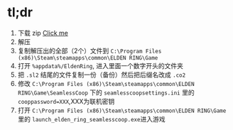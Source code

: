 
# tl;dr

1. 下载 zip [Click me](https://github.com/hihereexc/eldenringcoop/raw/main/files/Seamless%20Co-op%20BETA%201.5.1-510-1-5-1-1679612410.zip)
2. 解压
3. 复制解压出的全部（2个）文件到 `C:\Program Files (x86)\Steam\steamapps\common\ELDEN RING\Game`
4. 打开 `%appdata%/EldenRing`, 进入里面一个数字开头的文件夹
5. 把 `.sl2` 结尾的文件复制一份（备份）然后把后缀名改成 `.co2`
6. 修改 `C:\Program Files (x86)\Steam\steamapps\common\ELDEN RING\Game\SeamlessCoop` 下的 `seamlesscoopsettings.ini` 里的 `cooppassword=XXX`,XXX为联机密钥
7. 打开 `C:\Program Files (x86)\Steam\steamapps\common\ELDEN RING\Game` 里的 `launch_elden_ring_seamlesscoop.exe`进入游戏

